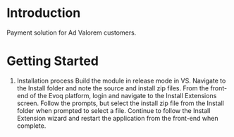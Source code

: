 # Introduction 
Payment solution for Ad Valorem customers. 

# Getting Started
1.	Installation process
	Build the module in release mode in VS. Navigate to the Install folder and note the source and install zip files. From the front-end of the Evoq platform, login and navigate to the Install Extensions screen. Follow the prompts, but select the install zip file from the Install folder when prompted to select a file. Continue to follow the Install Extension wizard and restart the application from the front-end when complete.
